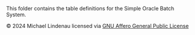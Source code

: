 This folder contains the table definitions for the Simple Oracle Batch System.

&copy; 2024 Michael Lindenau licensed via [GNU Affero General Public License](https://www.gnu.org/licenses/agpl-3.0.txt)